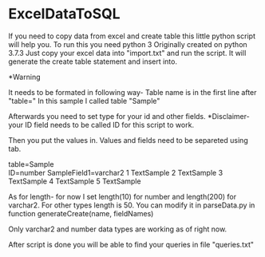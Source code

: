 # ExcelDataToSQL

If you need to copy data from excel and create table this little python script will help you.
To run this you need python 3
Originally created on python 3.7.3
Just copy your excel data into "import.txt" and run the script.
It will generate the create table statement and insert into.


*Warning 

It needs to be formated in following way-
Table name is in the first line after "table="
In this sample I called table "Sample"

Afterwards you need to set type for your id and other fields.
*Disclaimer- your ID field needs to be called ID for this script to work.

Then you put the values in. Values and fields need to be separeted using tab.

table=Sample	
ID=number	SampleField1=varchar2
1	TextSample
2	TextSample
3	TextSample
4	TextSample
5	TextSample

As for length- for now I set length(10) for number and length(200) for varchar2. For other types length is 50.
You can modify it in parseData.py in function generateCreate(name, fieldNames)

Only varchar2 and number data types are working as of right now. 

After script is done you will be able to find your queries in file "queries.txt"
